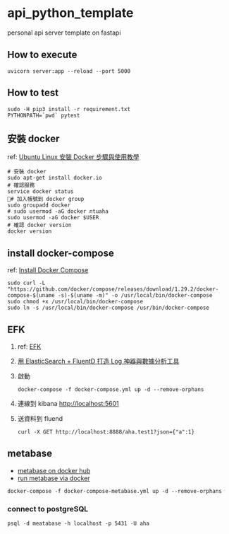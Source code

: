 # api_python_template

personal api server template on fastapi

## How to execute

```shell
uvicorn server:app --reload --port 5000
```

## How to test

```shell
sudo -H pip3 install -r requirement.txt 
PYTHONPATH=`pwd` pytest
```

## 安裝 docker

ref: [Ubuntu Linux 安裝 Docker 步驟與使用教學](https://blog.gtwang.org/virtualization/ubuntu-linux-install-docker-tutorial/)

```shell
# 安裝 docker 
sudo apt-get install docker.io
# 確認服務
service docker status
# 加入帳號到 docker group
sudo groupadd docker
# sudo usermod -aG docker ntuaha
sudo usermod -aG docker $USER
# 確認 docker version
docker version
```

## install docker-compose

ref: [Install Docker Compose](https://docs.docker.com/compose/install/)

```shell
sudo curl -L "https://github.com/docker/compose/releases/download/1.29.2/docker-compose-$(uname -s)-$(uname -m)" -o /usr/local/bin/docker-compose
sudo chmod +x /usr/local/bin/docker-compose
sudo ln -s /usr/local/bin/docker-compose /usr/bin/docker-compose
```

## EFK

1. ref: [EFK](https://blog.yowko.com/docker-efk/)
2. [用 ElasticSearch + FluentD 打造 Log 神器與數據分析工具](https://blog.toright.com/posts/5133/%E7%94%A8-elasticsearch-fluentd-%E6%89%93%E9%80%A0-log-%E7%A5%9E%E5%99%A8%E8%88%87%E6%95%B8%E6%93%9A%E5%88%86%E6%9E%90%E5%B7%A5%E5%85%B7.html)
3. 啟動

    ```shell
    docker-compose -f docker-compose.yml up -d --remove-orphans
    ```

4. 連線到 kibana [http://localhost:5601](http://localhost:5601)
5. 送資料到 fluend

    ```shell
    curl -X GET http://localhost:8888/aha.test1?json={"a":1}
    ```

## metabase

- [metabase on docker hub](https://hub.docker.com/r/metabase/metabase)
- [run metabase via docker](https://www.metabase.com/docs/latest/operations-guide/running-metabase-on-docker.html)

```shell
docker-compose -f docker-compose-metabase.yml up -d --remove-orphans
```

### connect to postgreSQL

```shell
psql -d meatabase -h localhost -p 5431 -U aha
```
